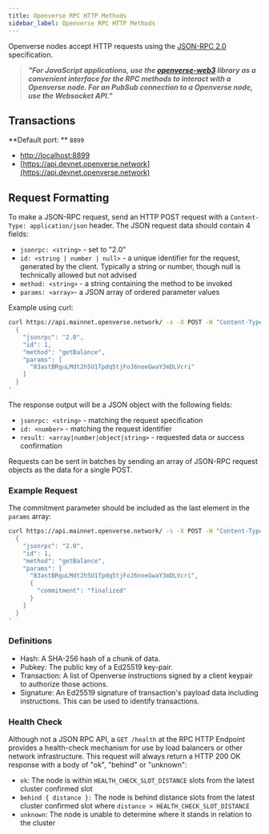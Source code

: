 ```yaml
---
title: Openverse RPC HTTP Methods
sidebar_label: Openverse RPC HTTP Methods
---
```


Openverse nodes accept HTTP requests using the [JSON-RPC 2.0](https://www.jsonrpc.org/specification) specification.

 > ***"For JavaScript applications, use the [openverse-web3](https://github.com/openlab-openos/openverse-web3) library as a convenient interface for the RPC methods to interact with a Openverse node. For an PubSub connection to a Openverse node, use the Websocket API."***


## Transactions

**Default port: ** `8899` 

- [http://localhost:8899](http://localhost:8899)
- [https://api.devnet.openverse.network](https://api.devnet.openverse.network)

## Request Formatting
<!-- methods -->

To make a JSON-RPC request, send an HTTP POST request with a `Content-Type: application/json` header. The JSON request data should contain 4 fields:

- `jsonrpc: <string>` - set to "2.0"
- `id: <string | number | null>` - a unique identifier for the request, generated by the client. Typically a string or number, though null is technically allowed but not advised
- `method: <string>` - a string containing the method to be invoked
- `params: <array>`- a JSON array of ordered parameter values

Example using curl:

```bash
curl https://api.mainnet.openverse.network/ -s -X POST -H "Content-Type: application/json" -d '
  {
    "jsonrpc": "2.0",
    "id": 1,
    "method": "getBalance",
    "params": [
      "83astBRguLMdt2h5U1Tpdq5tjFoJ6noeGwaY3mDLVcri"
    ]
  }
'
```

The response output will be a JSON object with the following fields:

- `jsonrpc: <string>` - matching the request specification
- `id: <number>` - matching the request identifier
- `result: <array|number|object|string>` - requested data or success confirmation

Requests can be sent in batches by sending an array of JSON-RPC request objects as the data for a single POST.

### Example Request

The commitment parameter should be included as the last element in the `params` array:

```bash
curl https://api.mainnet.openverse.network/ -s -X POST -H "Content-Type: application/json" -d '
  {
    "jsonrpc": "2.0",
    "id": 1,
    "method": "getBalance",
    "params": [
      "83astBRguLMdt2h5U1Tpdq5tjFoJ6noeGwaY3mDLVcri",
      {
        "commitment": "finalized"
      }
    ]
  }
'
```

### Definitions


- Hash: A SHA-256 hash of a chunk of data.
- Pubkey: The public key of a Ed25519 key-pair.
- Transaction: A list of Openverse instructions signed by a client keypair to authorize those actions.
- Signature: An Ed25519 signature of transaction's payload data including instructions. This can be used to identify transactions.



### Health Check



Although not a JSON RPC API, a `GET /health` at the RPC HTTP Endpoint provides a health-check mechanism for use by load balancers or other network infrastructure. This request will always return a HTTP 200 OK response with a body of "ok", "behind" or "unknown":

- `ok`: The node is within `HEALTH_CHECK_SLOT_DISTANCE` slots from the latest cluster confirmed slot
- `behind { distance }:` The node is behind distance slots from the latest cluster confirmed slot where `distance > HEALTH_CHECK_SLOT_DISTANCE`
- `unknown`: The node is unable to determine where it stands in relation to the cluster